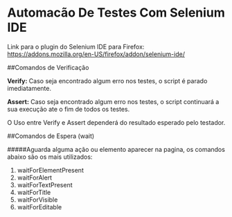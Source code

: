 # Automacão De Testes Com Selenium IDE

Link para o plugin do Selenium IDE para Firefox: https://addons.mozilla.org/en-US/firefox/addon/selenium-ide/

##Comandos de Verificação

<strong>Verify:</strong> Caso seja encontrado algum erro nos testes, o script é parado imediatamente.

<strong>Assert:</strong> Caso seja encontrado algum erro nos testes, o script continuará a sua execução ate o fim de todos os testes.

O Uso entre Verify e Assert dependerá do resultado esperado pelo testador.

##Comandos de Espera (wait)

#####Aguarda alguma ação ou elemento aparecer na pagina, os comandos abaixo são os mais utilizados:

1. waitForElementPresent
2. waitForAlert
3. waitForTextPresent
4. waitForTitle
5. waitForVisible
6. waitForEditable
